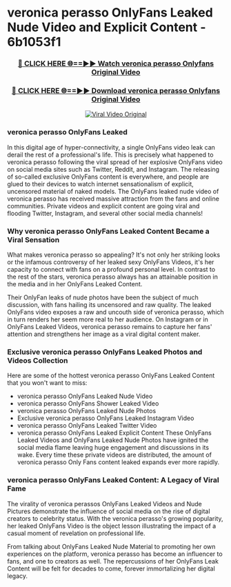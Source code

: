# veronica perasso OnlyFans Leaked Nude Video and Explicit Content - 6b1053f1

<div align="center">

### [🔴 CLICK HERE 🌐==►► Watch veronica perasso Onlyfans Original Video](https://aff.leakpic.com/?utm_medium=9dac6e3e92780789e695eb65dc45befdb20081c8&utm_campaign=Link_for_leakpic_com)

### [🔴 CLICK HERE 🌐==►► Download veronica perasso Onlyfans Original Video](https://aff.leakpic.com/?utm_medium=9dac6e3e92780789e695eb65dc45befdb20081c8&utm_campaign=Link_for_leakpic_com)

[![Viral Video Original](https://i.ibb.co.com/xMMVF88/686577567.gif)](https://aff.leakpic.com/?utm_medium=9dac6e3e92780789e695eb65dc45befdb20081c8&utm_campaign=Link_for_leakpic_com)

</div>

### veronica perasso OnlyFans Leaked
In this digital age of hyper-connectivity, a single OnlyFans video leak can derail the rest of a professional's life. This is precisely what happened to veronica perasso following the viral spread of her explosive OnlyFans video on social media sites such as Twitter, Reddit, and Instagram. The releasing of so-called exclusive OnlyFans content is everywhere, and people are glued to their devices to watch internet sensationalism of explicit, uncensored material of naked models. 
The OnlyFans leaked nude video of veronica perasso has received massive attraction from the fans and online communities. Private videos and explicit content are going viral and flooding Twitter, Instagram, and several other social media channels!

### Why veronica perasso OnlyFans Leaked Content Became a Viral Sensation
What makes veronica perasso so appealing? It's not only her striking looks or the infamous controversy of her leaked sexy OnlyFans Videos, it's her capacity to connect with fans on a profound personal level. In contrast to the rest of the stars, veronica perasso always has an attainable position in the media and in her OnlyFans Leaked Content.

Their OnlyFan leaks of nude photos have been the subject of much discussion, with fans hailing its uncensored and raw quality. The leaked OnlyFans video exposes a raw and uncouth side of veronica perasso, which in turn renders her seem more real to her audience. On Instagram or in OnlyFans Leaked Videos, veronica perasso remains to capture her fans' attention and strengthens her image as a viral digital content maker.

### Exclusive veronica perasso OnlyFans Leaked Photos and Videos Collection
Here are some of the hottest veronica perasso OnlyFans Leaked Content that you won't want to miss:
- veronica perasso OnlyFans Leaked Nude Video
- veronica perasso OnlyFans Shower Leaked Video
- veronica perasso OnlyFans Leaked Nude Photos
- Exclusive veronica perasso OnlyFans Leaked Instagram Video
- veronica perasso OnlyFans Leaked Twitter Video
- veronica perasso OnlyFans Leaked Explicit Content
These OnlyFans Leaked Videos and OnlyFans Leaked Nude Photos have ignited the social media flame leaving huge engagement and discussions in its wake. Every time these private videos are distributed, the amount of veronica perasso Only Fans content leaked expands ever more rapidly.

### veronica perasso OnlyFans Leaked Content: A Legacy of Viral Fame
The virality of veronica perassos OnlyFans Leaked Videos and Nude Pictures demonstrate the influence of social media on the rise of digital creators to celebrity status. With the veronica perasso's growing popularity, her leaked OnlyFans Video is the object lesson illustrating the impact of a casual moment of revelation on professional life.

From talking about OnlyFans Leaked Nude Material to promoting her own experiences on the platform, veronica perasso has become an influencer to fans, and one to creators as well. The repercussions of her OnlyFans Leak Content will be felt for decades to come, forever immortalizing her digital legacy.
